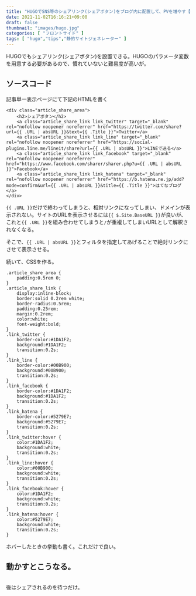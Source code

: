 ```yaml
---
title: "HUGOでSNS等のシェアリンク(シェアボタン)をブログ内に配置して、PVを増やす【Twitter、Facebook、はてなブログ、LINE】"
date: 2021-11-02T16:16:21+09:00
draft: false
thumbnail: "images/hugo.jpg"
categories: [ "フロントサイド" ]
tags: [ "hugo","tips","静的サイトジェネレーター" ]
---
```


HUGOでもシェアリンク(シェアボタン)を設置できる。HUGOのパラメータ変数を用意する必要があるので、慣れていないと難易度が高いが。


## ソースコード

記事単一表示ページにて下記のHTMLを書く

    <div class="article_share_area">
        <h2>シェアボタン</h2>
        <a class="article_share_link link_twitter" target="_blank" rel="nofollow noopener noreferrer" href="https://twitter.com/share?url={{ .URL | absURL }}&text={{ .Title }}">Twitter</a>
        <a class="article_share_link link_line" target="_blank" rel="nofollow noopener noreferrer" href="https://social-plugins.line.me/lineit/share?url={{ .URL | absURL }}">LINEで送る</a>
        <a class="article_share_link link_facebook" target="_blank" rel="nofollow noopener noreferrer" href="https://www.facebook.com/sharer/sharer.php?u={{ .URL | absURL }}">Facebook</a>
        <a class="article_share_link link_hatena" target="_blank" rel="nofollow noopener noreferrer" href="https://b.hatena.ne.jp/add?mode=confirm&url={{ .URL | absURL }}&title={{ .Title }}">はてなブログ</a>
    </div>

`{{ .URL }}`だけで終わってしまうと、相対リンクになってしまい、ドメインが表示されない。サイトのURLを表示させるには`{{ $.Site.BaseURL }}`が良いが、これと`{{ .URL }}`を組み合わせてしまうと`/`が重複してしまいURLとして解釈されなくなる。

そこで、`{{ .URL | absURL }}`とフィルタを指定してあげることで絶対リンクにさせて表示させる。

続いて、CSSを作る。

    .article_share_area {
        padding:0.5rem 0;
    }
    .article_share_link {
        display:inline-block;
        border:solid 0.2rem white;
        border-radius:0.5rem;
        padding:0.25rem;
        margin:0.2rem;
        color:white;
        font-weight:bold;
    }
    .link_twitter {
        border-color:#1DA1F2;
        background:#1DA1F2;
        transition:0.2s;
    }
    .link_line {
        border-color:#00B900;
        background:#00B900;
        transition:0.2s;
    }
    .link_facebook {
        border-color:#1DA1F2;
        background:#1DA1F2;
        transition:0.2s;
    }
    .link_hatena {
        border-color:#5279E7;
        background:#5279E7;
        transition:0.2s;
    }
    .link_twitter:hover {
        color:#1DA1F2;
        background:white;
        transition:0.2s;
    }
    .link_line:hover {
        color:#00B900;
        background:white;
        transition:0.2s;
    }
    .link_facebook:hover {
        color:#1DA1F2;
        background:white;
        transition:0.2s;
    }
    .link_hatena:hover {
        color:#5279E7;
        background:white;
        transition:0.2s;
    }

ホバーしたときの挙動も書く。これだけで良い。

## 動かすとこうなる。

<div class="img-center"><img src="/images/Screenshot from 2021-11-22 16-17-27.png" alt=""></div>

後はシェアされるのを待つだけ。

